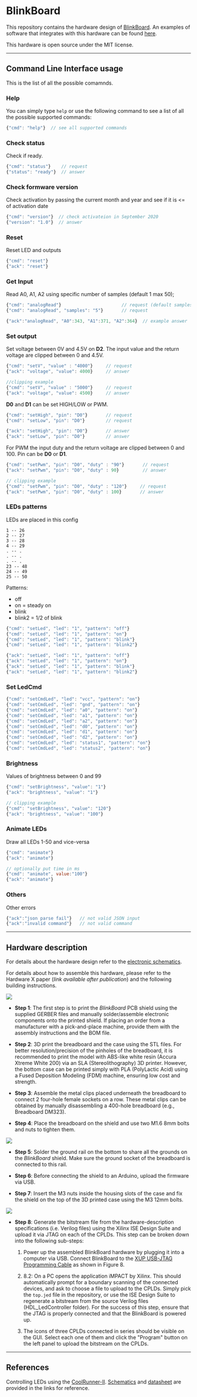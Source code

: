 # BlinkBoard

This repository contains the hardware design of [BlinkBoard](https://blinkboard.kaist.ac.kr). An examples of software that integrates with this hardware can be found [here](https://github.com/makinteractlab/BlinkBoardApp).

This hardware is open source under the MIT license.

---

## Command Line Interface usage

This is the list of all the possible comamnds.

### Help

You can simply type `help` or use the following command to see a list of all the possible supported commands:

```js
{"cmd": "help"}  // see all supported commands
```

### Check status

Check if ready.

```js
{"cmd": "status"}    // request
{"status": "ready"}  // answer
```

### Check formware version

Check activation by passing the current month and year and see if it is <= of activation date

```js
{"cmd": "version"}  // check activateion in September 2020
{"version": "1.0"}  // answer
```

### Reset

Reset LED and outputs

```js
{"cmd": "reset"}
{"ack": "reset"}
```

### Get Input

Read A0, A1, A2 using specific number of samples (default 1 max 50);

```js
{"cmd": "analogRead"}                       // request (default samples = 1)
{"cmd": "analogRead", "samples": "5"}       // request

{"ack":"analogRead", "A0":343, "A1":371, "A2":364}  // example answer
```

### Set output

Set voltage between 0V and 4.5V on **D2**. The input value and the return voltage are clipped between 0 and 4.5V.

```js
{"cmd": "setV", "value" : "4000"}     // request
{"ack": "voltage", "value": 4000}     // answer

//clipping example
{"cmd": "setV", "value" : "5000"}     // request
{"ack": "voltage", "value": 4500}     // answer
```

**D0** and **D1** can be set HIGH/LOW or PWM.

```js
{"cmd": "setHigh", "pin": "D0"}       // request
{"cmd": "setLow", "pin": "D0"}        // request

{"ack": "setHigh", "pin": "D0"}       // answer
{"ack": "setLow", "pin": "D0"}        // answer
```

For PWM the input duty and the return voltage are clipped between 0 and 100. Pin can be **D0** or **D1**.

```js
{"cmd": "setPwm", "pin": "D0", "duty" : "90"}       // request
{"ack": "setPwm", "pin": "D0", "duty" : 90}         // answer

// clipping example
{"cmd": "setPwm", "pin": "D0", "duty" : "120"}     // request
{"ack": "setPwm", "pin": "D0", "duty" : 100}       // answer
```

### LEDs patterns

LEDs are placed in this config

```
1 -- 26
2 -- 27
3 -- 28
4 -- 29
. -- .
. -- .
. -- .
23 -- 48
24 -- 49
25 -- 50
```

Patterns:

- off
- on = steady on
- blink
- blink2 = 1/2 of blink

```js
{"cmd": "setLed", "led": "1", "pattern": "off"}
{"cmd": "setLed", "led": "1", "pattern": "on"}
{"cmd": "setLed", "led": "1", "pattern": "blink"}
{"cmd": "setLed", "led": "1", "pattern": "blink2"}

{"ack": "setLed", "led": "1", "pattern": "off"}
{"ack": "setLed", "led": "1", "pattern": "on"}
{"ack": "setLed", "led": "1", "pattern": "blink"}
{"ack": "setLed", "led": "1", "pattern": "blink2"}
```

### Set LedCmd

```js
{"cmd": "setCmdLed", "led": "vcc", "pattern": "on"}
{"cmd": "setCmdLed", "led": "gnd", "pattern": "on"}
{"cmd": "setCmdLed", "led": "a0", "pattern": "on"}
{"cmd": "setCmdLed", "led": "a1", "pattern": "on"}
{"cmd": "setCmdLed", "led": "a2", "pattern": "on"}
{"cmd": "setCmdLed", "led": "d0", "pattern": "on"}
{"cmd": "setCmdLed", "led": "d1", "pattern": "on"}
{"cmd": "setCmdLed", "led": "d2", "pattern": "on"}
{"cmd": "setCmdLed", "led": "status1", "pattern": "on"}
{"cmd": "setCmdLed", "led": "status2", "pattern": "on"}
```

### Brightness

Values of brightness between 0 and 99

```js
{"cmd": "setBrightness", "value": "1"}
{"ack": "brightness", "value": "1"}

// clipping example
{"cmd": "setBrightness", "value": "120"}
{"ack": "brightness", "value": "100"}
```

### Animate LEDs

Draw all LEDs 1-50 and vice-versa

```js
{"cmd": "animate"}
{"ack": "animate"}

// optionally put time in ms
{"cmd": "animate", value:"100"}
{"ack": "animate"}
```

### Others

Other errors

```js
{"ack":"json parse fail"}   // not valid JSON input
{"ack":"invalid command"}   // not valid command
```

---

## Hardware description

For details about the hardware design refer to the [electronic schematics](https://github.com/makinteractlab/BlinkBoard/blob/master/Altium/BlinkBoard/Project%20Outputs%20for%20BlinkBoard/BlinkBoard.PDF).

For details about how to assemble this hardware, please refer to the Hardware X paper (_link available after publication_) and the following building instructions.

![](images/building_process_a.png)

- **Step 1**: The first step is to print the _BlinkBoard_ PCB shield using the supplied GERBER files and manually solder/assemble electronic components onto the printed shield. If placing an order from a manufacturer with a pick-and-place machine, provide them with the assembly instructions and the BOM file.
- **Step 2**: 3D print the breadboard and the case using the STL files. For better resolution/precision of the pinholes of the breadboard, it is recommended to print the model with ABS-like white resin (Accura Xtreme White 200) via an SLA (Stereolithography) 3D printer. However, the bottom case can be printed simply with PLA (PolyLactic Acid) using a Fused Deposition Modeling (FDM) machine, ensuring low cost and strength.

- **Step 3**: Assemble the metal clips placed underneath the breadboard to connect 2 four-hole female sockets on a row. These metal clips can be obtained by manually disassembling a 400-hole breadboard (e.g., Breadboard DM323).

- **Step 4**: Place the breadboard on the shield and use two M1.6 8mm bolts and nuts to tighten them.

![](images/building_process_b.png)

- **Step 5**: Solder the ground rail on the bottom to share all the grounds on the _BlinkBoard_ shield. Make sure the ground socket of the breadboard is connected to this rail.

- **Step 6**: Before connecting the shield to an Arduino, upload the firmware via USB.

- **Step 7**: Insert the M3 nuts inside the housing slots of the case and fix the shield on the top of the 3D printed case using the M3 12mm bolts.

![](images/building_process_c.png)

- **Step 8**: Generate the bitstream file from the hardware-description specifications (i.e. Verilog files) using the Xilinx ISE Design Suite and upload it via JTAG on each of the CPLDs. This step can be broken down into the following sub-steps:

  1. Power up the assembled BlinkBoard hardware by plugging it into a computer via USB. Connect BlinkBoard to the [XUP USB-JTAG Programming Cable](https://digilent.com/shop/xup-usb-jtag-programming-cable/) as shown in Figure 8.

  2. 8.2: On a PC opens the application iMPACT by Xilinx. This should automatically prompt for a boundary scanning of the connected devices, and ask to choose a file to upload to the CPLDs. Simply pick the `top.jed` file in the repository, or use the ISE Design Suite to regenerate a bitstream from the source Verilog files (HDL_LedController folder). For the success of this step, ensure that the JTAG is properly connected and that the BlinkBoard is powered up.

  3. The icons of three CPLDs connected in series should be visible on the GUI. Select each one of them and click the "Program" button on the left panel to upload the bitstream on the CPLDs.

---

## References

Controlling LEDs using the [CoolRunner-II][product]. [Schematics][schematics] and [datasheet][datasheet] are provided in the links for reference.

<!-- REFERENCES -->

[product]: https://store.digilentinc.com/cmod-c2-breadboardable-coolrunner-ii-cpld-module/
[schematics]: https://reference.digilentinc.com/_media/cmod:cmod:c-mod_c295_sch.pdf
[datasheet]: https://reference.digilentinc.com/_media/cmod:cmod:cmod_rm.pdf
